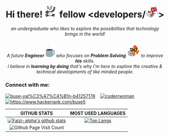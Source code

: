 <!--greetings-->
<h1 align="center"> Hi there! <img src="https://github.com/kiiirtiiii/kiiirtiiii/blob/main/gif/friendly_panda_agadhwadwbv8jq.gif" width="40px"> fellow &ltdevelopers/<img src="https://github.com/kiiirtiiii/kiiirtiiii/blob/main/gif/buddy_bear_agadbqeaavccya8.gif" width="40px">&gt</h1>



<!--introduction-->
<p align="center">
  <em>
    an undergraduate who likes to explore the possibilities that technology brings in the world!
    <br><br>
    A future <b>Engineer</b> <img src="https://github.com/kiiirtiiii/kiiirtiiii/blob/main/gif/coffee.gif" width="30px"> who focuses on <b>Problem Solving</b> <img src="https://github.com/kiiirtiiii/kiiirtiiii/blob/main/gif/gldfsh_agadbaiaaladvqo.gif" width="40px"> to improve <b>his</b> skills.<br>
    I believe in <b>learning by doing</b> that's why I'm here to explore the creative & technical developments of like minded people.
  </em>
</p> 



<h3>Connect with me:</h3>

<p>
<a href="https://www.linkedin.com/in/falpha" target="_blank"><img alt="buse-yal%C3%A7%C4%B1n-b41257178" src="https://raw.githubusercontent.com/rahuldkjain/github-profile-readme-generator/master/src/images/icons/Social/linked-in-alt.svg" style="height:40px; width:40px" /></a>&nbsp; &nbsp;
<a href="https://www.instagram.com/_outcryptolist/" target="blank"><img alt="coderrwoman" src="https://raw.githubusercontent.com/rahuldkjain/github-profile-readme-generator/master/src/images/icons/Social/instagram.svg" style="height:40px; width:40px" /></a>&nbsp; 
&nbsp; 
<a href="https://www.hackerrank.com/CodeWick" target="blank"><img align="center" src="https://raw.githubusercontent.com/rahuldkjain/github-profile-readme-generator/master/src/images/icons/Social/hackerrank.svg" alt="https://www.hackerrank.com/buse5" height="30" width="40" /></a>
</p> 



   GITHUB STATS|MOST USED LANGUAGES|
  |:---:|:---:|
  |[![Faizi-alpha's github stats](https://github-readme-stats.vercel.app/api?username=Faizi-alpha&count_private=true&show_icons=true&theme=tokyonight)](https://github.com/Faizi-alpha/github-readme-stats)|[![Top Langs](https://github-readme-stats.vercel.app/api/top-langs/?username=Faizi-alpha&hide=Rich%20Text%20Format,scheme,xml,shell,yaml,haml,php,json,css,sass,scss,javascript,vim%20script&langs_count=10&&exclude_repo=blueprintcode-scalatra-wip-temp-example-2018-02-01,blueprintcode-react-wip-temp-example-2018-02-01,javascript-playground-wip-temp-examples&layout=compact&theme=tokyonight)](https://github.com/Faizi-alpha/github-readme-stats)|
  |![Github Page Visit Count](https://komarev.com/ghpvc/?username=Faizi-alpha)||


